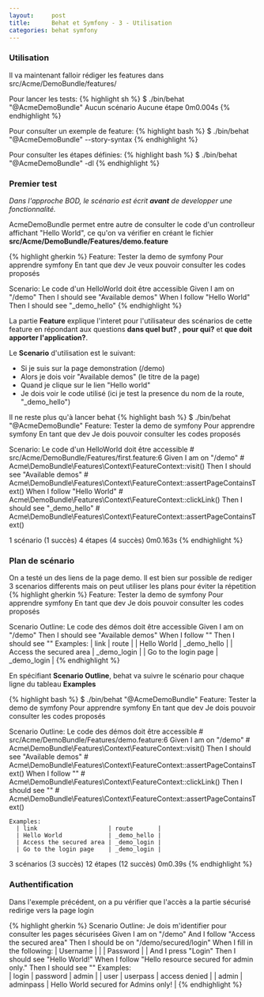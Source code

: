 ```yaml
---
layout:     post
title:      Behat et Symfony - 3 - Utilisation
categories: behat symfony
---
```

### Utilisation

Il va maintenant falloir rédiger les features dans src/Acme/DemoBundle/features/

Pour lancer les tests:
{% highlight sh %}
$ ./bin/behat "@AcmeDemoBundle"
Aucun scénario
Aucune étape
0m0.004s
{% endhighlight %}

Pour consulter un exemple de feature:
{% highlight bash %}
$ ./bin/behat "@AcmeDemoBundle" --story-syntax
{% endhighlight %}

Pour consulter les étapes définies:
{% highlight bash %}
$ ./bin/behat "@AcmeDemoBundle" -dl
{% endhighlight %}

### Premier test

*Dans l'approche BOD, le scénario est écrit **avant** de developper une fonctionnalité.*

AcmeDemoBundle permet entre autre de consulter le code d'un controlleur affichant "Hello World", ce qu'on va vérifier en créant le fichier **src/Acme/DemoBundle/Features/demo.feature**

{% highlight gherkin %}
Feature: Tester la demo de symfony
  Pour apprendre symfony
  En tant que dev
  Je veux pouvoir consulter les codes proposés

Scenario: Le code d'un HelloWorld doit être accessible
  Given I am on "/demo"
   Then I should see "Available demos"
   When I follow "Hello World"
   Then I should see "_demo_hello"
{% endhighlight %} 

La partie **Feature** explique l'interet pour l'utilisateur des scénarios de cette feature en répondant aux questions **dans quel but?** , **pour qui?** et **que doit apporter l'application?**. 

Le **Scenario** d'utilisation est le suivant:
* Si je suis sur la page demonstration (/demo)
* Alors je dois voir "Available demos" (le titre de la page)
* Quand je clique sur le lien "Hello world"
* Je dois voir le code utilisé (ici je test la presence du nom de la route, "_demo_hello")

Il ne reste plus qu'à lancer behat
{% highlight bash %}
$ ./bin/behat "@AcmeDemoBundle"
Feature: Tester la demo de symfony
  Pour apprendre symfony
  En tant que dev
  Je dois pouvoir consulter les codes proposés

  Scenario: Le code d'un HelloWorld doit être accessible # src/Acme/DemoBundle/Features/first.feature:6
    Given I am on "/demo"                                # Acme\DemoBundle\Features\Context\FeatureContext::visit()
    Then I should see "Available demos"                  # Acme\DemoBundle\Features\Context\FeatureContext::assertPageContainsText()
    When I follow "Hello World"                          # Acme\DemoBundle\Features\Context\FeatureContext::clickLink()
    Then I should see "_demo_hello"                      # Acme\DemoBundle\Features\Context\FeatureContext::assertPageContainsText()

1 scénario (1 succès)
4 étapes (4 succès)
0m0.163s
{% endhighlight %} 

### Plan de scénario
On a testé un des liens de la page demo. Il est bien sur possible de rediger 3 scenarios differents mais on peut utiliser les plans pour éviter la répetition
{% highlight gherkin %}
Feature: Tester la demo de symfony
  Pour apprendre symfony
  En tant que dev
  Je dois pouvoir consulter les codes proposés

Scenario Outline: Le code des démos doit être accessible
  Given I am on "/demo"
   Then I should see "Available demos"
   When I follow "<link>"
   Then I should see "<route>"
  Examples:
    | link                    | route       |
    | Hello World             | _demo_hello |
    | Access the secured area | _demo_login |
    | Go to the login page    | _demo_login |
{% endhighlight %} 

En spécifiant **Scenario Outline**, behat va suivre le scénario pour chaque ligne du tableau **Examples**

{% highlight bash %}
$ ./bin/behat "@AcmeDemoBundle"
Feature: Tester la demo de symfony
  Pour apprendre symfony
  En tant que dev
  Je dois pouvoir consulter les codes proposés

  Scenario Outline: Le code des démos doit être accessible # src/Acme/DemoBundle/Features/demo.feature:6
    Given I am on "/demo"                                  # Acme\DemoBundle\Features\Context\FeatureContext::visit()
    Then I should see "Available demos"                    # Acme\DemoBundle\Features\Context\FeatureContext::assertPageContainsText()
    When I follow "<link>"                                 # Acme\DemoBundle\Features\Context\FeatureContext::clickLink()
    Then I should see "<route>"                            # Acme\DemoBundle\Features\Context\FeatureContext::assertPageContainsText()

    Examples:
      | link                    | route       |
      | Hello World             | _demo_hello |
      | Access the secured area | _demo_login |
      | Go to the login page    | _demo_login |

3 scénarios (3 succès)
12 étapes (12 succès)
0m0.39s
{% endhighlight %}

### Authentification

Dans l'exemple précédent, on a pu vérifier que l'accès a la partie sécurisé redirige vers la page login

{% highlight gherkin %}
Scenario Outline: Je dois m'identifier pour consulter les pages sécurisées
  Given I am on "/demo"
    And I follow "Access the secured area"
   Then I should be on "/demo/secured/login"
   When I fill in the following:
        | Username | <login>    |
        | Password | <password> |
    And I press "Login"
   Then I should see "Hello World!"
   When I follow "Hello resource secured for admin only."
   Then I should see "<admin>"
  Examples:      
      | login | password  | admin                                |
      | user  | userpass  | access denied                        |
      | admin | adminpass | Hello World secured for Admins only! |
{% endhighlight %} 